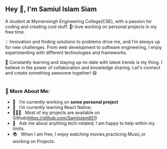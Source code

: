<h2>Hey 👋, I'm Samiul Islam Siam</h2>

A student at Mymensingh Engineering College(CSE), with a passion for coding and creating cool stuff. 🚀I love working on personal projects in my free time.

💡 Innovation and finding solutions to problems drive me, and I'm always up for new challenges. From web development to software engineering, I enjoy experimenting with different technologies and frameworks.

🌟 Constantly learning and staying up-to-date with latest trends is my thing. I believe in the power of collaboration and knowledge sharing. Let's connect and create something awesome together! 😄
<br/>
<br/>



  
### 🧐 More About Me:

- 🔭 &nbsp; I’m currently working on **some personal project**
- 🌱 &nbsp; I’m currently learning React Native; 
- 👨🏻‍💻 &nbsp; Most of my projects are available on Github(https://github.com/Samiislam851)
- 💬 &nbsp; Ask me about anything tech-related; I am happy to help within my limits.
- 📚 &nbsp; When I am free, I enjoy watching movies,practicing Music,or working on Projects.  

<br>
